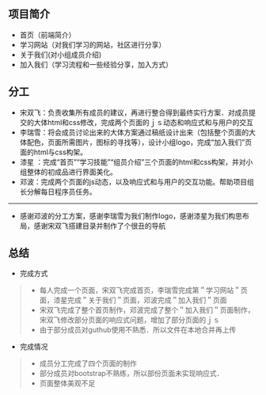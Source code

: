 ## 项目简介

* 首页（前端简介）
* 学习网站（对我们学习的网站，社区进行分享）
* 关于我们(对小组成员介绍)
* 加入我们（学习流程和一些经验分享，加入方式）

## 分工
>
* 宋双飞：负责收集所有成员的建议，再进行整合得到最终实行方案．对成员提交的大体html和css修改，完成两个页面的ｊｓ动态和响应式和与用户的交互
* 李瑞雪：将会成员讨论出来的大体方案通过稿纸设计出来（包括整个页面的大体配色，页面所需图片，图标的寻找等），设计小组logo，完成“加入我们”页面的html与css构架。
* 漆星 ：完成“首页”“学习技能”“组员介绍”三个页面的html和css构架，并对小组整体的初成品进行界面美化。
* 邓波：完成两个页面的js动态，以及响应式和与用户的交互功能。帮助项目组长分解每日程序员任务。

***
>
* 感谢邓波的分工方案，感谢李瑞雪为我们制作logo，感谢漆星为我们构思布局，感谢宋双飞搭建目录并制作了个很丑的导航

## 总结
* 完成方式
> * 每人完成一个页面，宋双飞完成首页，李瑞雪完成第＂学习网站＂页面，漆星完成＂关于我们＂页面，邓波完成＂加入我们＂页面
> * 宋双飞完成了整个首页制作，邓波完成了整个＂加入我们＂页面制作，宋双飞修改部分页面的响应式问题，增加了部分页面的ｊｓ
> * 由于部分成员对guthub使用不熟悉．所以文件在本地合并再上传
* 完成情况
> * 成员分工完成了四个页面的制作
> * 部分成员对bootstrap不熟练，所以部份页面未实现响应式．
> * 页面整体美观不足
